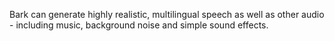 Bark can generate highly realistic, multilingual speech as well as other audio - including music, background noise and simple sound effects.
